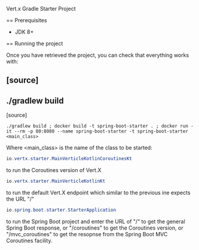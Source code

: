 Vert.x Gradle Starter Project

== Prerequisites

* JDK 8+

== Running the project

Once you have retrieved the project, you can check that everything works with:

[source]
----
./gradlew build
----

[source]
```shell script
./gradlew build ; docker build -t spring-boot-starter . ; docker run -it --rm -p 80:8080 --name spring-boot-starter -t spring-boot-starter <main_class>

```
Where <main_class> is the name of the class to be started:
```java
io.vertx.starter.MainVerticleKotlinCoroutinesKt
```
to run the Coroutines version of Vert.X

```java
io.vertx.starter.MainVerticleKotlinKt
```
to run the default Vert.X endpoint which similar to the previous ine expects the URL "/"

```java
io.spring.boot.starter.StarterApplication
```
to run the Spring Boot project and enter the URL of "/" to get the general Spring Boot response, or "/coroutines" to get the Coroutines version, or "/mvc_coroutines" to get the resopnse from the Spring Boot MVC Coroutines facility.  
